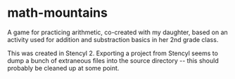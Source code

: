 # math-mountains

A game for practicing arithmetic, co-created with my daughter, based on 
an activity used for addition and substraction basics in her 2nd grade class.

This was created in Stencyl 2. Exporting a project from Stencyl seems to
dump a bunch of extraneous files into the source directory -- this should
probably be cleaned up at some point.

